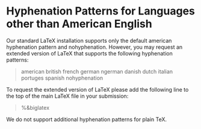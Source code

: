 # Hyphenation Patterns for Languages other than American English

Our standard LaTeX installation supports only the default american hyphenation pattern and nohyphenation. However, you may request an extended version of LaTeX that supports the following hyphenation patterns:

> american
> british
> french
> german
> ngerman
> danish
> dutch
> italian
> portuges
> spanish
> nohyphenation

To request the extended version of LaTeX please add the following line to the top of the main LaTeX file in your submission:

> %&biglatex

We do not support additional hyphenation patterns for plain TeX.
